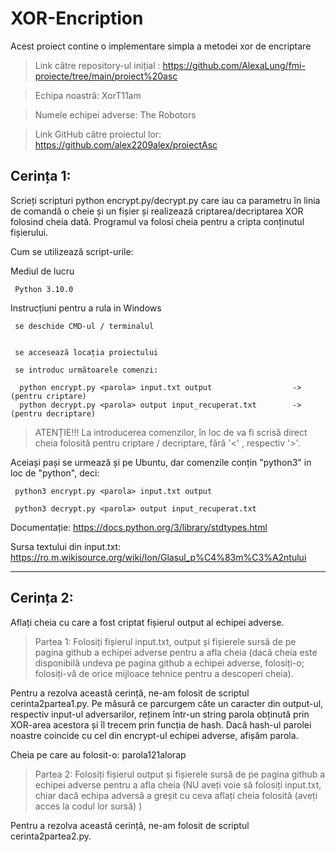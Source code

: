 # XOR-Encription


Acest proiect contine o implementare simpla a metodei xor de encriptare

> Link către repository-ul inițial : https://github.com/AlexaLung/fmi-proiecte/tree/main/proiect%20asc

> Echipa noastră: XorT11am

> Numele echipei adverse: The Robotors

> Link GitHub către proiectul lor: https://github.com/alex2209alex/proiectAsc 

## Cerința 1: 

Scrieți scripturi python encrypt.py/decrypt.py care iau ca parametru în linia de comandă o cheie și un fișier și realizează criptarea/decriptarea XOR folosind cheia dată. Programul va folosi cheia pentru a cripta conținutul fișierului.

Cum se utilizează script-urile:


  Mediul de lucru


     Python 3.10.0


  Instrucțiuni pentru a rula in Windows


     se deschide CMD-ul / terminalul


     se accesează locația proiectului

     se introduc următoarele comenzi:

      python encrypt.py <parola> input.txt output                  -> (pentru criptare)
      python decrypt.py <parola> output input_recuperat.txt        -> (pentru decriptare)


> ATENȚIE!!! La introducerea comenzilor, în loc de <parola> va fi scrisă direct cheia folosită pentru criptare / decriptare, fără '<' , respectiv '>'.

  Aceiași pași se urmează și pe Ubuntu, dar comenzile conțin "python3" in loc de "python", deci:

     python3 encrypt.py <parola> input.txt output
  
     python3 decrypt.py <parola> output input_recuperat.txt
  
  
  

Documentație: https://docs.python.org/3/library/stdtypes.html

Sursa textului din input.txt: https://ro.m.wikisource.org/wiki/Ion/Glasul_p%C4%83m%C3%A2ntului

------------------------------------------------------------------------------------------------------------------------------------------------------------------------------


## Cerința 2: 
  
Aflați cheia cu care a fost criptat fișierul output al echipei adverse.

> Partea 1: Folosiți fișierul input.txt, output și fișierele sursă de pe pagina github a echipei adverse pentru a afla cheia (dacă cheia este disponibilă undeva pe pagina github a echipei adverse, folosiți-o; folosiți-vă de orice mijloace tehnice pentru a descoperi cheia).

Pentru a rezolva această cerință, ne-am folosit de scriptul cerinta2partea1.py. Pe măsură ce parcurgem câte un caracter din output-ul, respectiv input-ul adversarilor, reținem într-un string parola obținută prin XOR-area acestora și îl trecem prin funcția de hash. Dacă hash-ul parolei noastre coincide cu cel din encrypt-ul echipei adverse, afișăm parola.
  
Cheia pe care au folosit-o: parola121alorap

> Partea 2: Folosiți fișierul output și fișierele sursă de pe pagina github a echipei
adverse pentru a afla cheia (NU aveți voie să folosiți input.txt, chiar dacă echipa adversă a greșit cu ceva aflați cheia folosită (aveți acces la codul lor sursă) )

Pentru a rezolva această cerință, ne-am folosit de scriptul cerinta2partea2.py.
